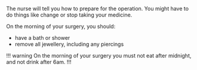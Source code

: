 The nurse will tell you how to prepare for the operation. You might have to do
things like change or stop taking your medicine.

On the morning of your surgery, you should:

* have a bath or shower
* remove all jewellery, including any piercings

!!! warning
On the morning of your surgery you must not eat after midnight, and not drink
after 6am.
!!!
